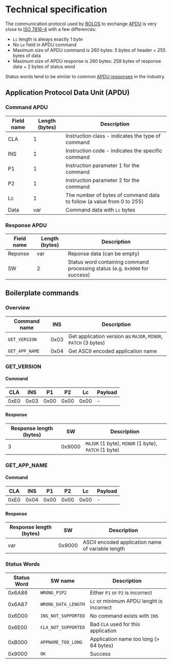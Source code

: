 # Technical specification

The communication protocol used by [BOLOS](https://ledger.readthedocs.io/en/latest/bolos/overview.html) to exchange [APDU](https://en.wikipedia.org/wiki/Smart_card_application_protocol_data_unit) is very close to [ISO 7816-4](https://www.iso.org/standard/77180.html) with a few differences:

- `Lc` length is always exactly 1 byte
- No `Le` field in APDU command
- Maximum size of APDU command is 260 bytes: 5 bytes of header + 255 bytes of data
- Maximum size of APDU response is 260 bytes: 258 bytes of response data + 2 bytes of status word

Status words tend to be similar to common [APDU responses](https://www.eftlab.com/knowledge-base/complete-list-of-apdu-responses/) in the industry.

## Application Protocol Data Unit (APDU)

### Command APDU

| Field name | Length (bytes) | Description |
| --- | --- | --- |
| CLA | 1 | Instruction class - indicates the type of command |
| INS | 1 | Instruction code - indicates the specific command |
| P1 | 1 | Instruction parameter 1 for the command |
| P2 | 1 | Instruction parameter 2 for the command |
| Lc | 1 | The number of bytes of command data to follow (a value from 0 to 255) |
| Data | var | Command data with `Lc` bytes |

### Response APDU

| Field name | Length (bytes) | Description |
| --- | --- | --- |
| Reponse | var | Reponse data (can be empty) |
| SW | 2 | Status word containing command processing status (e.g. `0x9000` for success) |


## Boilerplate commands

### Overview

| Command name | INS | Description |
| --- | --- | --- |
| `GET_VERSION` | 0x03 | Get application version as `MAJOR`, `MINOR`, `PATCH` (3 bytes) |
| `GET_APP_NAME` | 0x04 | Get ASCII encoded application name |

### GET_VERSION

#### Command

| CLA | INS | P1 | P2 | Lc | Payload |
| --- | --- | --- | --- | --- | --- |
| 0xE0 | 0x03 | 0x00 | 0x00 | 0x00 | - |

#### Response

| Response length (bytes) | SW | Description |
| --- | --- | --- |
| 3 | 0x9000 | `MAJOR` (1 byte), `MINOR` (1 byte), `PATCH` (1 byte) |

### GET_APP_NAME

#### Command

| CLA | INS | P1 | P2 | Lc | Payload |
| --- | --- | --- | --- | --- | --- |
| 0xE0 | 0x04 | 0x00 | 0x00 | 0x00 | - |

#### Response

| Response length (bytes) | SW | Description |
| --- | --- | --- |
| var | 0x9000 | ASCII encoded application name of variable length |

### Status Words

| Status Word | SW name | Description |
| --- | --- | --- |
| 0x6A86 | `WRONG_P1P2` | Either `P1` or `P2` is incorrect |
| 0x6A87 | `WRONG_DATA_LENGTH` | `Lc` or minimum APDU lenght is incorrect |
| 0x6D00 | `INS_NOT_SUPPORTED` | No command exists with `INS` |
| 0x6E00 | `CLA_NOT_SUPPORTED` | Bad `CLA` used for this application |
| 0xB000 | `APPNAME_TOO_LONG` | Application name too long (> 64 bytes) |
| 0x9000 | `OK` | Success |
